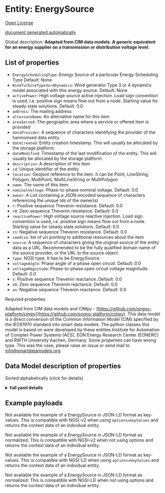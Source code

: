 Entity: EnergySource  
====================  
[Open License](https://github.com/smart-data-models//dataModel.EnergyCIM/blob/master/EnergySource/LICENSE.md)  
[document generated automatically](https://docs.google.com/presentation/d/e/2PACX-1vTs-Ng5dIAwkg91oTTUdt8ua7woBXhPnwavZ0FxgR8BsAI_Ek3C5q97Nd94HS8KhP-r_quD4H0fgyt3/pub?start=false&loop=false&delayms=3000#slide=id.gb715ace035_0_60)  
Global description: **Adapted from CIM data models. A generic equivalent for an energy supplier on a transmission or distribution voltage level.**  

## List of properties  

- `EnergySchedulingType`: Energy Source of a particular Energy Scheduling Type Default: None  - `WindTurbineType3or4Dynamics`: Wind generator Type 3 or 4 dynamics model associated with this energy source. Default: None  - `activePower`: High voltage source active injection. Load sign convention is used, i.e. positive sign means flow out from a node. Starting value for steady state solutions. Default: 0.0  - `address`: The mailing address  - `alternateName`: An alternative name for this item  - `areaServed`: The geographic area where a service or offered item is provided  - `dataProvider`: A sequence of characters identifying the provider of the harmonised data entity.  - `dateCreated`: Entity creation timestamp. This will usually be allocated by the storage platform.  - `dateModified`: Timestamp of the last modification of the entity. This will usually be allocated by the storage platform.  - `description`: A description of this item  - `id`: Unique identifier of the entity  - `location`: Geojson reference to the item. It can be Point, LineString, Polygon, MultiPoint, MultiLineString or MultiPolygon  - `name`: The name of this item.  - `nominalVoltage`: Phase-to-phase nominal voltage. Default: 0.0  - `owner`: A List containing a JSON encoded sequence of characters referencing the unique Ids of the owner(s)  - `r`: Positive sequence Thevenin resistance. Default: 0.0  - `r0`: Zero sequence Thevenin resistance. Default: 0.0  - `reactivePower`: High voltage source reactive injection. Load sign convention is used, i.e. positive sign means flow out from a node. Starting value for steady state solutions. Default: 0.0  - `rn`: Negative sequence Thevenin resistance. Default: 0.0  - `seeAlso`: list of uri pointing to additional resources about the item  - `source`: A sequence of characters giving the original source of the entity data as a URL. Recommended to be the fully qualified domain name of the source provider, or the URL to the source object.  - `type`: NGSI type. It has to be EnergySource  - `voltageAngle`: Phase angle of a-phase open circuit. Default: 0.0  - `voltageMagnitude`: Phase-to-phase open circuit voltage magnitude. Default: 0.0  - `x`: Positive sequence Thevenin reactance. Default: 0.0  - `x0`: Zero sequence Thevenin reactance. Default: 0.0  - `xn`: Negative sequence Thevenin reactance. Default: 0.0    
Required properties  
Adapted from CIM data models and CIMpy - [https://github.com/sogno-platform/cimpy](https://github.com/sogno-platform/cimpy). This data model is a direct conversion of the Common Information Model (CIM) specified by the IEC61970 standard into smart data models. The python classes this model is based on were developed by these entities Institute for Automation of Complex Power Systems (ACS), EON Energy Research Center (EONERC) and RWTH University Aachen, Germany. Some properties can have wrong type. This was the case, please raise an issue or send mail to info@smartdatamodels.org.  
## Data Model description of properties  
Sorted alphabetically (click for details)  
<details><summary><strong>full yaml details</strong></summary>    
```yaml  
EnergySource:    
  description: 'Adapted from CIM data models. A generic equivalent for an energy supplier on a transmission or distribution voltage level.'    
  properties:    
    EnergySchedulingType:    
      description: 'Energy Source of a particular Energy Scheduling Type Default: None'    
      type: number    
      x-ngsi:    
        model: https://schema.org/Number    
        type: Property    
    WindTurbineType3or4Dynamics:    
      description: 'Wind generator Type 3 or 4 dynamics model associated with this energy source. Default: None'    
      type: number    
      x-ngsi:    
        model: https://schema.org/Number    
        type: Property    
    activePower:    
      description: 'High voltage source active injection. Load sign convention is used, i.e. positive sign means flow out from a node. Starting value for steady state solutions. Default: 0.0'    
      type: number    
      x-ngsi:    
        model: https://schema.org/Number    
        type: Property    
    address:    
      description: 'The mailing address'    
      properties:    
        addressCountry:    
          description: 'Property. The country. For example, Spain. Model:''https://schema.org/addressCountry'''    
          type: string    
        addressLocality:    
          description: 'Property. The locality in which the street address is, and which is in the region. Model:''https://schema.org/addressLocality'''    
          type: string    
        addressRegion:    
          description: 'Property. The region in which the locality is, and which is in the country. Model:''https://schema.org/addressRegion'''    
          type: string    
        postOfficeBoxNumber:    
          description: 'Property. The post office box number for PO box addresses. For example, 03578. Model:''https://schema.org/postOfficeBoxNumber'''    
          type: string    
        postalCode:    
          description: 'Property. The postal code. For example, 24004. Model:''https://schema.org/https://schema.org/postalCode'''    
          type: string    
        streetAddress:    
          description: 'Property. The street address. Model:''https://schema.org/streetAddress'''    
          type: string    
      type: object    
      x-ngsi:    
        model: https://schema.org/address    
        type: Property    
    alternateName:    
      description: 'An alternative name for this item'    
      type: string    
      x-ngsi:    
        type: Property    
    areaServed:    
      description: 'The geographic area where a service or offered item is provided'    
      type: string    
      x-ngsi:    
        model: https://schema.org/Text    
        type: Property    
    dataProvider:    
      description: 'A sequence of characters identifying the provider of the harmonised data entity.'    
      type: string    
      x-ngsi:    
        type: Property    
    dateCreated:    
      description: 'Entity creation timestamp. This will usually be allocated by the storage platform.'    
      format: date-time    
      type: string    
      x-ngsi:    
        type: Property    
    dateModified:    
      description: 'Timestamp of the last modification of the entity. This will usually be allocated by the storage platform.'    
      format: date-time    
      type: string    
      x-ngsi:    
        type: Property    
    description:    
      description: 'A description of this item'    
      type: string    
      x-ngsi:    
        type: Property    
    id:    
      anyOf: &energysource_-_properties_-_owner_-_items_-_anyof    
        - description: 'Property. Identifier format of any NGSI entity'    
          maxLength: 256    
          minLength: 1    
          pattern: ^[\w\-\.\{\}\$\+\*\[\]`|~^@!,:\\]+$    
          type: string    
        - description: 'Property. Identifier format of any NGSI entity'    
          format: uri    
          type: string    
      description: 'Unique identifier of the entity'    
      x-ngsi:    
        type: Property    
    location:    
      description: 'Geojson reference to the item. It can be Point, LineString, Polygon, MultiPoint, MultiLineString or MultiPolygon'    
      oneOf:    
        - description: 'Geoproperty. Geojson reference to the item. Point'    
          properties:    
            bbox:    
              items:    
                type: number    
              minItems: 4    
              type: array    
            coordinates:    
              items:    
                type: number    
              minItems: 2    
              type: array    
            type:    
              enum:    
                - Point    
              type: string    
          required:    
            - type    
            - coordinates    
          title: 'GeoJSON Point'    
          type: object    
        - description: 'Geoproperty. Geojson reference to the item. LineString'    
          properties:    
            bbox:    
              items:    
                type: number    
              minItems: 4    
              type: array    
            coordinates:    
              items:    
                items:    
                  type: number    
                minItems: 2    
                type: array    
              minItems: 2    
              type: array    
            type:    
              enum:    
                - LineString    
              type: string    
          required:    
            - type    
            - coordinates    
          title: 'GeoJSON LineString'    
          type: object    
        - description: 'Geoproperty. Geojson reference to the item. Polygon'    
          properties:    
            bbox:    
              items:    
                type: number    
              minItems: 4    
              type: array    
            coordinates:    
              items:    
                items:    
                  items:    
                    type: number    
                  minItems: 2    
                  type: array    
                minItems: 4    
                type: array    
              type: array    
            type:    
              enum:    
                - Polygon    
              type: string    
          required:    
            - type    
            - coordinates    
          title: 'GeoJSON Polygon'    
          type: object    
        - description: 'Geoproperty. Geojson reference to the item. MultiPoint'    
          properties:    
            bbox:    
              items:    
                type: number    
              minItems: 4    
              type: array    
            coordinates:    
              items:    
                items:    
                  type: number    
                minItems: 2    
                type: array    
              type: array    
            type:    
              enum:    
                - MultiPoint    
              type: string    
          required:    
            - type    
            - coordinates    
          title: 'GeoJSON MultiPoint'    
          type: object    
        - description: 'Geoproperty. Geojson reference to the item. MultiLineString'    
          properties:    
            bbox:    
              items:    
                type: number    
              minItems: 4    
              type: array    
            coordinates:    
              items:    
                items:    
                  items:    
                    type: number    
                  minItems: 2    
                  type: array    
                minItems: 2    
                type: array    
              type: array    
            type:    
              enum:    
                - MultiLineString    
              type: string    
          required:    
            - type    
            - coordinates    
          title: 'GeoJSON MultiLineString'    
          type: object    
        - description: 'Geoproperty. Geojson reference to the item. MultiLineString'    
          properties:    
            bbox:    
              items:    
                type: number    
              minItems: 4    
              type: array    
            coordinates:    
              items:    
                items:    
                  items:    
                    items:    
                      type: number    
                    minItems: 2    
                    type: array    
                  minItems: 4    
                  type: array    
                type: array    
              type: array    
            type:    
              enum:    
                - MultiPolygon    
              type: string    
          required:    
            - type    
            - coordinates    
          title: 'GeoJSON MultiPolygon'    
          type: object    
      x-ngsi:    
        type: Geoproperty    
    name:    
      description: 'The name of this item.'    
      type: string    
      x-ngsi:    
        type: Property    
    nominalVoltage:    
      description: 'Phase-to-phase nominal voltage. Default: 0.0'    
      type: number    
      x-ngsi:    
        model: https://schema.org/Number    
        type: Property    
    owner:    
      description: 'A List containing a JSON encoded sequence of characters referencing the unique Ids of the owner(s)'    
      items:    
        anyOf: *energysource_-_properties_-_owner_-_items_-_anyof    
        description: 'Property. Unique identifier of the entity'    
      type: array    
      x-ngsi:    
        type: Property    
    r:    
      description: 'Positive sequence Thevenin resistance. Default: 0.0'    
      type: number    
      x-ngsi:    
        model: https://schema.org/Number    
        type: Property    
    r0:    
      description: 'Zero sequence Thevenin resistance. Default: 0.0'    
      type: number    
      x-ngsi:    
        model: https://schema.org/Number    
        type: Property    
    reactivePower:    
      description: 'High voltage source reactive injection. Load sign convention is used, i.e. positive sign means flow out from a node. Starting value for steady state solutions. Default: 0.0'    
      type: number    
      x-ngsi:    
        model: https://schema.org/Number    
        type: Property    
    rn:    
      description: 'Negative sequence Thevenin resistance. Default: 0.0'    
      type: number    
      x-ngsi:    
        model: https://schema.org/Number    
        type: Property    
    seeAlso:    
      description: 'list of uri pointing to additional resources about the item'    
      oneOf:    
        - items:    
            format: uri    
            type: string    
          minItems: 1    
          type: array    
        - format: uri    
          type: string    
      x-ngsi:    
        type: Property    
    source:    
      description: 'A sequence of characters giving the original source of the entity data as a URL. Recommended to be the fully qualified domain name of the source provider, or the URL to the source object.'    
      type: string    
      x-ngsi:    
        type: Property    
    type:    
      description: 'NGSI type. It has to be EnergySource'    
      enum:    
        - EnergySource    
      type: string    
      x-ngsi:    
        type: Property    
    voltageAngle:    
      description: 'Phase angle of a-phase open circuit. Default: 0.0'    
      type: number    
      x-ngsi:    
        model: https://schema.org/Number    
        type: Property    
    voltageMagnitude:    
      description: 'Phase-to-phase open circuit voltage magnitude. Default: 0.0'    
      type: number    
      x-ngsi:    
        model: https://schema.org/Number    
        type: Property    
    x:    
      description: 'Positive sequence Thevenin reactance. Default: 0.0'    
      type: number    
      x-ngsi:    
        model: https://schema.org/Number    
        type: Property    
    x0:    
      description: 'Zero sequence Thevenin reactance. Default: 0.0'    
      type: number    
      x-ngsi:    
        model: https://schema.org/Number    
        type: Property    
    xn:    
      description: 'Negative sequence Thevenin reactance. Default: 0.0'    
      type: number    
      x-ngsi:    
        model: https://schema.org/Number    
        type: Property    
  required: []    
  type: object    
```  
</details>    
## Example payloads    
Not available the example of a EnergySource in JSON-LD format as key-values. This is compatible with NGSI-v2 when  using `options=keyValues` and returns the context data of an individual entity.  
Not available the example of a EnergySource in JSON-LD format as normalized. This is compatible with NGSI-v2 when not using options and returns the context data of an individual entity.  
Not available the example of a EnergySource in JSON-LD format as key-values. This is compatible with NGSI-LD when  using `options=keyValues` and returns the context data of an individual entity.  
Not available the example of a EnergySource in JSON-LD format as normalized. This is compatible with NGSI-LD when not using options and returns the context data of an individual entity.  
